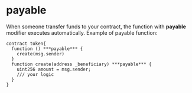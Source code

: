 # payable
When someone transfer funds to your contract, the function with **payable** modifier executes automatically. Example of payable function:
```
contract token{ 
  function () ***payable*** {
    create(msg.sender)
  }
  function create(address _beneficiary) ***payable*** {
    uint256 amount = msg.sender;
    /// your logic
  }
}
```

